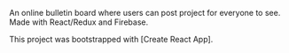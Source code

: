 An online bulletin board where users can post project for everyone to see. Made with React/Redux and Firebase.

This project was bootstrapped with [Create React App].